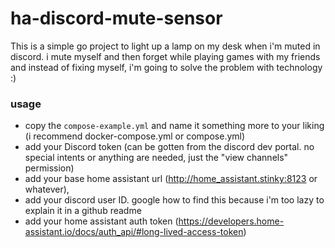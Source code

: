 # ha-discord-mute-sensor
This is a simple go project to light up a lamp on my desk when i'm muted in discord. i mute myself and then forget while playing games with my friends and instead of fixing myself, i'm going to solve the problem with technology :)

### usage
- copy the `compose-example.yml` and name it something more to your liking (i recommend docker-compose.yml or compose.yml)
- add your Discord token (can be gotten from the discord dev portal. no special intents or anything are needed, just the "view channels" permission)
- add your base home assistant url (http://home_assistant.stinky:8123 or whatever),
- add your discord user ID. google how to find this because i'm too lazy to explain it in a github readme
- add your home assistant auth token (https://developers.home-assistant.io/docs/auth_api/#long-lived-access-token)